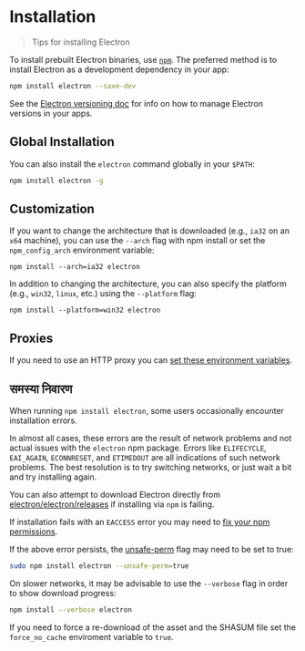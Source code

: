 # Installation

> Tips for installing Electron

To install prebuilt Electron binaries, use [`npm`](https://docs.npmjs.com/). The preferred method is to install Electron as a development dependency in your app:

```sh
npm install electron --save-dev
```

See the [Electron versioning doc](electron-versioning.md) for info on how to manage Electron versions in your apps.

## Global Installation

You can also install the `electron` command globally in your `$PATH`:

```sh
npm install electron -g
```

## Customization

If you want to change the architecture that is downloaded (e.g., `ia32` on an `x64` machine), you can use the `--arch` flag with npm install or set the `npm_config_arch` environment variable:

```shell
npm install --arch=ia32 electron
```

In addition to changing the architecture, you can also specify the platform (e.g., `win32`, `linux`, etc.) using the `--platform` flag:

```shell
npm install --platform=win32 electron
```

## Proxies

If you need to use an HTTP proxy you can [set these environment variables](https://github.com/request/request/tree/f0c4ec061141051988d1216c24936ad2e7d5c45d#controlling-proxy-behaviour-using-environment-variables).

## समस्या निवारण

When running `npm install electron`, some users occasionally encounter installation errors.

In almost all cases, these errors are the result of network problems and not actual issues with the `electron` npm package. Errors like `ELIFECYCLE`, `EAI_AGAIN`, `ECONNRESET`, and `ETIMEDOUT` are all indications of such network problems. The best resolution is to try switching networks, or just wait a bit and try installing again.

You can also attempt to download Electron directly from [electron/electron/releases](https://github.com/electron/electron/releases) if installing via `npm` is failing.

If installation fails with an `EACCESS` error you may need to [fix your npm permissions](https://docs.npmjs.com/getting-started/fixing-npm-permissions).

If the above error persists, the [unsafe-perm](https://docs.npmjs.com/misc/config#unsafe-perm) flag may need to be set to true:

```sh
sudo npm install electron --unsafe-perm=true
```

On slower networks, it may be advisable to use the `--verbose` flag in order to show download progress:

```sh
npm install --verbose electron
```

If you need to force a re-download of the asset and the SHASUM file set the `force_no_cache` enviroment variable to `true`.
